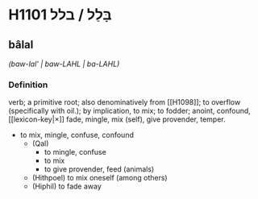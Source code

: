 # H1101 בָּלַל / בלל

## bâlal

_(baw-lal' | baw-LAHL | ba-LAHL)_

### Definition

verb; a primitive root; also denominatively from [[H1098]]; to overflow (specifically with oil.); by implication, to mix; to fodder; anoint, confound, [[lexicon-key|×]] fade, mingle, mix (self), give provender, temper.

- to mix, mingle, confuse, confound
    - (Qal)
        - to mingle, confuse
        - to mix
        - to give provender, feed (animals)
    - (Hithpoel) to mix oneself (among others)
    - (Hiphil) to fade away
